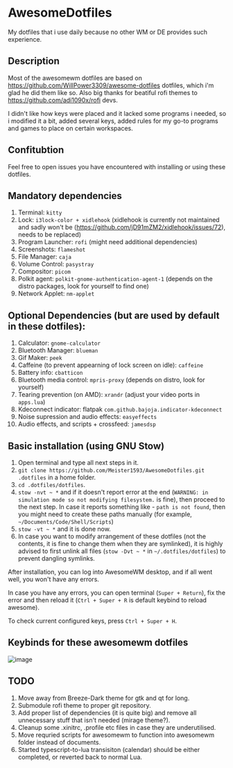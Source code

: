 # AwesomeDotfiles
My dotfiles that i use daily because no other WM or DE provides such experience.

## Description
Most of the awesomewm dotfiles are based on https://github.com/WillPower3309/awesome-dotfiles dotfiles, which i'm glad he did them like so. Also big thanks for beatiful rofi themes to https://github.com/adi1090x/rofi devs.

I didn't like how keys were placed and it lacked some programs i needed, so i modified it a bit, added several keys, added rules for my go-to programs and games to place on certain workspaces.

## Confitubtion
Feel free to open issues you have  encountered with installing or using these dotfiles.

## Mandatory dependencies
1. Terminal: `kitty`
2. Lock: `i3lock-color + xidlehook` (xidlehook is currently not maintained and sadly won't be (https://github.com/jD91mZM2/xidlehook/issues/72), needs to be replaced)
3. Program Launcher: `rofi` (might need additional dependencies)
4. Screenshots: `flameshot`
5. File Manager: `caja`
6. Volume Control: `pasystray`
7. Compositor: `picom`
8. Polkit agent: `polkit-gnome-authentication-agent-1` (depends on the distro packages, look for yourself to find one)
9. Network Applet: `nm-applet`

## Optional Dependencies (but are used by default in these dotfiles):
1. Calculator: `gnome-calculator`
2. Bluetooth Manager: `blueman`
3. Gif Maker: `peek`
4. Caffeine (to prevent appearning of lock screen on idle): `caffeine`
5. Battery info: `cbatticon`
6. Bluetooth media control: `mpris-proxy` (depends on distro, look for yourself)
7. Tearing prevention (on AMD): `xrandr` (adjust your video ports in `apps.lua`)
8. Kdeconnect indicator: flatpak `com.github.bajoja.indicator-kdeconnect`
9. Noise supression and audio effects: `easyeffects`
10. Audio effects, and scripts + crossfeed: `jamesdsp`

## Basic installation (using GNU Stow)
1. Open terminal and type all next steps in it.
2. `git clone https://github.com/Meister1593/AwesomeDotfiles.git .dotfiles` in a home folder.
3. `cd .dotfiles/dotfiles`.
4. `stow -nvt ~ *` and if it doesn't report error at the end (`WARNING: in simulation mode so not modifying filesystem.` is fine), then proceed to the next step. In case it reports something like - `path is not found`, then you might need to create these paths manually (for example, `~/Documents/Code/Shell/Scripts`)
5. `stow -vt ~ *` and it is done now.
6. In case you want to modify arrangement of these dotfiles (not the contents, it is fine to change them when they are symlinked), it is highly advised to first unlink all files (`stow -Dvt ~ *` in `~/.dotfiles/dotfiles`) to prevent dangling symlinks.

After installation, you can log into AwesomeWM desktop, and if all went well, you won't have any errors. 

In case you have any errors, you can open terminal (`Super + Return`), fix the error and then reload it (`Ctrl + Super + R` is default keybind to reload awesome).

To check current configured keys, press `Ctrl + Super + H`.

## Keybinds for these awesomewm dotfiles 
![image](https://user-images.githubusercontent.com/7141787/154796761-5a0e1af8-aaad-4908-9904-112d0b9034a3.png)

## TODO
  1. Move away from Breeze-Dark theme for gtk and qt for long.
  2. Submodule rofi theme to proper git repository.
  3. Add proper list of dependencies (it is quite big) and remove all unnecessary stuff that isn't needed (mirage theme?).
  4. Cleanup some .xinitrc, .profile etc files in case they are underutilised.
  5. Move requried scripts for awesomewm to function into awesomewm folder instead of documents.
  6. Started typescript-to-lua transisiton (calendar) should be either completed, or reverted back to normal Lua.
